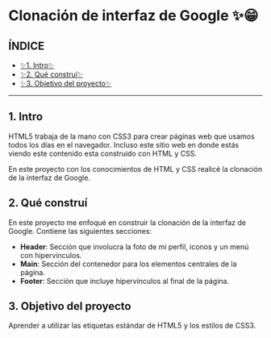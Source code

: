 # Clonación de interfaz de Google ✨😁

## ÍNDICE

* [✨1. Intro✨](https://github.com/anahilozano09/clondegoogle/blob/main/README.md#1-intro)
* [✨2. Qué construí✨](https://github.com/anahilozano09/clondegoogle/blob/main/README.md#2-qu%C3%A9-constru%C3%AD)
* [✨3. Objetivo del proyecto✨](https://github.com/anahilozano09/clondegoogle/blob/main/README.md#3-objetivo-del-proyecto)

****

## 1. Intro
HTML5 trabaja de la mano con CSS3 para crear páginas web que usamos todos los días en el navegador. Incluso este sitio web en donde estás viendo este contenido esta construido con HTML y CSS.

En este proyecto con los conocimientos de HTML y CSS realicé la clonación de la interfaz de Google.

## 2. Qué construí
En este proyecto me enfoqué en construir la clonación de la interfaz de Google. Contiene las siguientes secciones:

* **Header**: Sección que involucra la foto de mi perfil, iconos y un menú con hipervínculos.
* **Main**: Sección del contenedor para los elementos centrales de la página.
* **Footer**: Sección que incluye hipervínculos al final de la página.

## 3. Objetivo del proyecto
Aprender a utilizar las etiquetas estándar de HTML5 y los estilos de CSS3.
